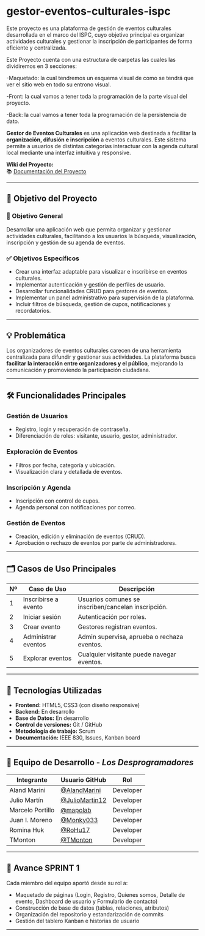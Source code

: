 # gestor-eventos-culturales-ispc
Este proyecto es una plataforma de gestión de eventos culturales desarrollada en el marco del ISPC, cuyo objetivo principal es organizar actividades culturales y gestionar la inscripción de participantes de forma eficiente y centralizada.

Este Proyecto cuenta con una estructura de carpetas las cuales las dividiremos en 3 secciones:

-Maquetado: la cual tendremos un esquema visual de como se tendrá que ver el sitio web en todo su entrono visual.

-Front: la cual vamos a tener toda la programación de   la parte visual del proyecto.

-Back: la cual vamos a tener toda la programación de la persistencia de dato.

**Gestor de Eventos Culturales** es una aplicación web destinada a facilitar la **organización, difusión e inscripción** a eventos culturales. Este sistema permite a usuarios de distintas categorías interactuar con la agenda cultural local mediante una interfaz intuitiva y responsive.

**Wiki del Proyecto:**  
📚 [Documentación del Proyecto](https://github.com/LosDesprogramadores/gestor-eventos-culturales-ispc/wiki)  

---

## 🧠 Objetivo del Proyecto

### 🎯 Objetivo General
Desarrollar una aplicación web que permita organizar y gestionar actividades culturales, facilitando a los usuarios la búsqueda, visualización, inscripción y gestión de su agenda de eventos.

### ✅ Objetivos Específicos
- Crear una interfaz adaptable para visualizar e inscribirse en eventos culturales.
- Implementar autenticación y gestión de perfiles de usuario.
- Desarrollar funcionalidades CRUD para gestores de eventos.
- Implementar un panel administrativo para supervisión de la plataforma.
- Incluir filtros de búsqueda, gestión de cupos, notificaciones y recordatorios.

---

## 💡 Problemática

Los organizadores de eventos culturales carecen de una herramienta centralizada para difundir y gestionar sus actividades. La plataforma busca **facilitar la interacción entre organizadores y el público**, mejorando la comunicación y promoviendo la participación ciudadana.

---

## 🛠️ Funcionalidades Principales

### Gestión de Usuarios
- Registro, login y recuperación de contraseña.
- Diferenciación de roles: visitante, usuario, gestor, administrador.

### Exploración de Eventos
- Filtros por fecha, categoría y ubicación.
- Visualización clara y detallada de eventos.

### Inscripción y Agenda
- Inscripción con control de cupos.
- Agenda personal con notificaciones por correo.

### Gestión de Eventos
- Creación, edición y eliminación de eventos (CRUD).
- Aprobación o rechazo de eventos por parte de administradores.

---

## 🗂️ Casos de Uso Principales

| Nº  | Caso de Uso                  | Descripción                                                                 |
|-----|------------------------------|-----------------------------------------------------------------------------|
| 1   | Inscribirse a evento         | Usuarios comunes se inscriben/cancelan inscripción.                        |
| 2   | Iniciar sesión               | Autenticación por roles.                                                   |
| 3   | Crear evento                 | Gestores registran eventos.                                                |
| 4   | Administrar eventos          | Admin supervisa, aprueba o rechaza eventos.                                |
| 5   | Explorar eventos             | Cualquier visitante puede navegar eventos.                                 |

---

## 🧩 Tecnologías Utilizadas

- **Frontend:** HTML5, CSS3 (con diseño responsive)
- **Backend:** En desarrollo 
- **Base de Datos:** En desarrollo
- **Control de versiones:** Git / GitHub
- **Metodología de trabajo:** Scrum
- **Documentación:** IEEE 830, Issues, Kanban board

---

## 👥 Equipo de Desarrollo - *Los Desprogramadores*

| Integrante        | Usuario GitHub     | Rol  |
|-------------------|--------------------|------|
| Aland Marini      | [@AlandMarini](https://github.com/AlandMarini)     | Developer |
| Julio Martín      | [@JulioMartin12](https://github.com/JulioMartin12) | Developer |
| Marcelo Portillo  | [@mapolab](https://github.com/mapolab)             | Developer |
| Juan I. Moreno    | [@Monky033](https://github.com/Monky033)           | Developer |
| Romina Huk        | [@RoHu17](https://github.com/RoHu17)               | Developer |
| TMonton           | [@TMonton](https://github.com/TMonton)             | Developer |

---

## 🔁 Avance SPRINT 1

Cada miembro del equipo aportó desde su rol a:
- Maquetado de páginas (Login, Registro, Quienes somos, Detalle de evento, Dashboard de usuario y Formulario de contacto)
- Construcción de base de datos (tablas, relaciones, atributos)
- Organización del repositorio y estandarización de commits
- Gestión del tablero Kanban e historias de usuario

---
